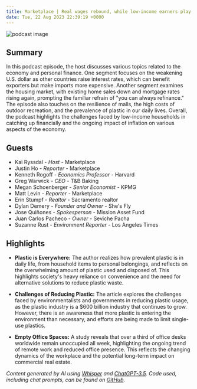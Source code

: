 ```yaml
---
title: Marketplace | Real wages rebound, while low-income earners play catch-up
date: Tue, 22 Aug 2023 22:39:19 +0000
---
```


![podcast image](https://www.marketplace.org/wp-content/uploads/2019/05/MP_show-1.png)

## Summary

In this podcast episode, the host discusses various topics related to the economy and personal finance. One segment focuses on the weakening U.S. dollar as other countries raise interest rates, which can benefit exporters but make imports more expensive. Another segment examines the housing market, with existing home sales down and mortgage rates rising again, prompting the familiar refrain of "you can always refinance." The episode also touches on the resilience of malls, the high costs of outdoor recreation, and the prevalence of plastic in our daily lives. Overall, the podcast highlights the challenges faced by low-income households in catching up financially and the ongoing impact of inflation on various aspects of the economy.

## Guests

- Kai Ryssdal - _Host_ - Marketplace
- Justin Ho - _Reporter_ - Marketplace
- Kenneth Rogoff - _Economics Professor_ - Harvard
- Greg Warwick - _CEO_ - T&B Baking
- Megan Schoenberger - _Senior Economist_ - KPMG
- Matt Levin - _Reporter_ - Marketplace
- Erin Stumpf - _Realtor_ - Sacramento realtor
- Dylan Demery - _Founder and Owner_ - She's Fly
- Jose Quiñones - _Spokesperson_ - Mission Asset Fund
- Juan Carlos Pacheco - _Owner_ - Seviche Pacha
- Suzanne Rust - _Environment Reporter_ - Los Angeles Times

## Highlights

- **Plastic is Everywhere:** The author realizes how prevalent plastic is in daily life, from household items to personal belongings, and reflects on the overwhelming amount of plastic used and disposed of. This highlights society's heavy reliance on convenience and the need for alternative solutions to reduce plastic waste.

- **Challenges of Reducing Plastic:** The article explores the challenges faced by environmentalists and governments in reducing plastic usage, as the plastic industry is a $600 billion industry that continues to grow. However, there is an awareness that more plastic is entering the environment than necessary, and efforts are being made to limit single-use plastics.

- **Empty Office Spaces:** A study reveals that over a third of office desks worldwide remain unoccupied all week, highlighting the ongoing trend of remote work and reduced office presence. This reflects the changing dynamics of the workplace and the potential long-term impact on commercial real estate.

_Content generated by AI using [Whisper](https://openai.com/research/whisper) and [ChatGPT-3.5](https://openai.com/blog/chatgpt). Code used, including chat prompts, can be found on [GitHub](https://github.com/dustinbrownman/podcast-parser/blob/main/app/functions.py)._
